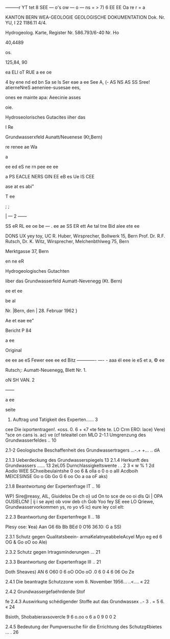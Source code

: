 ———r YT tet 8 SEE — o's ow — o — ns = > 7) 6 EE EE Oa re r = a

KANTON BERN WEA-GEOLOGIE
GEOLOGISCHE DOKUMENTATION
Dok. Nr. YU, I 22 1186.11 4/4.

Hydrogeolog. Karte, Register
Nr. 586.793/6-40 Nr.
Ho

40,4489

os.

125,84, 90

ea ELI oT RUE a ee oe

4 by ene nd ed bn Sa se ls Ser eae a ee See A,
(- AS NS AS SS Sree! atierneNreS aeneniee-susesae ees,

ones ee
mainte apa: Aeecinie
asses

oie.

Hydroseolorisches Gutacites iiher das

I Re

Grundwasserxfeld Aunatt/Neuenese (Kt,Bern)

re renee ae Wa

a

ee ed eS ne rn pee ee ee

a
PS EACLE NERS GIN EE eB es Ue IS CEE

ase at es abi”

T
ee

;
;

| — 2 ——

SS eR RL ee oe be — .
ee ae SS ER ett Ae tal tne Bid alee ete ee

DONS UX yey toy, UC
R. Huber, Wirsprecher,
Bollwerk 15, Bern Prof. Dr. R.F. Rutsch,
Dr. K. Witz, Wirsprecher, Melchenbthlweg 75, Bern

Merktgasse 37, Bern

en ne eR

Hydrogeologisches Gutachten

liber das Grundwasserfeld Aumatt-Nevenegg (Kt. Bern)

ee et ee

be al

Nr. |Bern, den
| 28. Februar 1962
}

Ae et eae ee”

Bericht
P 84

a ee

Original

ee ee ae eS Fewer eee ee ed Bitz
————- —- - aaa él eee ie eS et a, © ee

Rutsch;: Aumatt-Neuenegg, Blett Nr. 1.

oN SH VAN. 2

——

a ee

seite

1. Auftrag und Tatigkeit des Experten...... 3

cee Die ixportentragen!. «oss. 0. 6 + «7 «te fete te. LO
Crm ERO: lace) Vere) “sce on cans is. ac) ve (cf teleaitel cen MLO
2-1.1 Umgrenzung des Grundwasserfeldes .. 10

2.1-2 Geologische Beschaffenheit des
Grundwassertragers ...-.+ +... .. dA

2.1.3 Ueberdeckung des Grundwasserspiegels 13
2.1.4 Herkunft des Grundwassers ...... 13
2eL05 Durnchlassigkeltswente . . 2 3 « w % 1 2d
Aodio WEE SChxeibeulaintshe 0 oo 6 & olla o 0 o o alll
Acdboih MEICESINSE Go o Gb Go G 6 oo Oo a oa oF aks)

2.1.8 Beantwortung der Expertenfrage IT .. 16

WP) Sire@reasy, AIL, Giuidelos De ch o} ud On to sce de oo oi dls
Qi | OPA OUSIELCN! | ij i se aye) ob vow deb ch Gob Yoo fey SE eee LO
Qriewe, Grundwasservorkommen ys, ro yo v5 ic) eure ley col elt:

2.2.3 Beantwortung der Expertenfrege II .. 18

Plesy ose: ¥ea) Aan G6 6b Bb BEd 0 O16 36.10: G a SS)

2.3.1 Schutz gegen Qualitatsbeein-
armaKelatnyeabbeleAcyel Myo eg ed 6 OG & Go oO oo Ale)

2.3.2 Schutz gegen Irtragsminderungen ... 21

2.3.3 Beantwortung der Expertenfrage III .. 21

Doth Sheaves) AN 6 O60 0 6 oO OOo oO .0 6 0 4 6 06 Oo Ze

2.4.1 Die beantragte Schutzzone
vom 8. November 1956... ..<.... « 22

2.4.2 Grundwassergefaéhrdende Stof

fe
2.4.3 Auswirkung schédigender Stoffe
aut das Grundwassex ..- 3 . = 5 6. « 24

Bsioth, Shobabieraxsovercle 9 6 o.oo o 6 a 0 9 0 0 2

2.4.5 Bedeutung der Pumpversuche fiir die
Errichtung des Schutzg¢bietes ... . 26